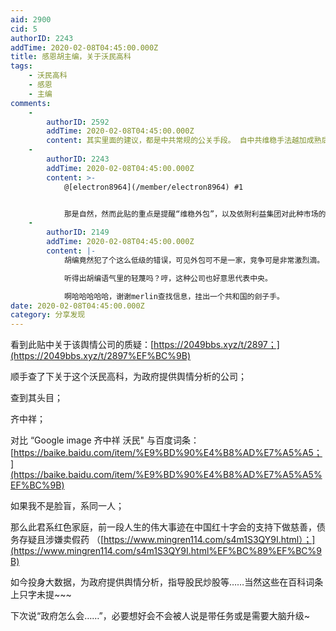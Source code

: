 ```yaml
---
aid: 2900
cid: 5
authorID: 2243
addTime: 2020-02-08T04:45:00.000Z
title: 感恩胡主编，关于沃民高科
tags:
    - 沃民高科
    - 感恩
    - 主编
comments:
    -
        authorID: 2592
        addTime: 2020-02-08T04:45:00.000Z
        content: 其实里面的建议，都是中共常规的公关手段。 自中共维稳手法越加成熟后，基本都是这些套路吧
    -
        authorID: 2243
        addTime: 2020-02-08T04:45:00.000Z
        content: >-
            @[electron8964](/member/electron8964) #1


            那是自然，然而此贴的重点是提醒“维稳外包”，以及依附利益集团对此种市场的敏锐性。以提醒其中利益联系，以防故意或不故意的被人云淡风轻的抹去~~
    -
        authorID: 2149
        addTime: 2020-02-08T04:45:00.000Z
        content: |-
            胡编竟然犯了个这么低级的错误，可见外包可不是一家，竞争可是非常激烈滴。

            听得出胡编语气里的轻蔑吗？哼，这种公司也好意思代表中央。

            啊哈哈哈哈哈，谢谢merlin查找信息，挂出一个共和国的刽子手。
date: 2020-02-08T04:45:00.000Z
category: 分享发现
---
```


看到此贴中关于该舆情公司的质疑：[https://2049bbs.xyz/t/2897；](https://2049bbs.xyz/t/2897%EF%BC%9B)

顺手查了下关于这个沃民高科，为政府提供舆情分析的公司；

查到其头目；

齐中祥；

对比 “Google image 齐中祥 沃民" 与百度词条：[https://baike.baidu.com/item/%E9%BD%90%E4%B8%AD%E7%A5%A5；](https://baike.baidu.com/item/%E9%BD%90%E4%B8%AD%E7%A5%A5%EF%BC%9B)

如果我不是脸盲，系同一人；

那么此君系红色家庭，前一段人生的伟大事迹在中国红十字会的支持下做慈善，债务存疑且涉嫌卖假药 （[https://www.mingren114.com/s4m1S3QY9I.html）；](https://www.mingren114.com/s4m1S3QY9I.html%EF%BC%89%EF%BC%9B)

如今投身大数据，为政府提供舆情分析，指导股民炒股等……当然这些在百科词条上只字未提~~~

下次说“政府怎么会……”，必要想好会不会被人说是带任务或是需要大脑升级~
